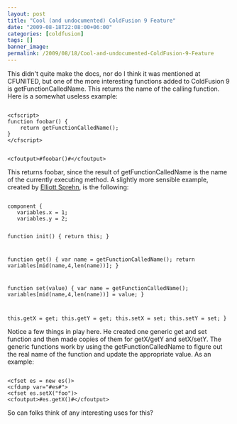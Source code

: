 ```yaml
---
layout: post
title: "Cool (and undocumented) ColdFusion 9 Feature"
date: "2009-08-18T22:08:00+06:00"
categories: [coldfusion]
tags: []
banner_image: 
permalink: /2009/08/18/Cool-and-undocumented-ColdFusion-9-Feature
---
```


This didn't quite make the docs, nor do I think it was mentioned at CFUNITED, but one of the more interesting functions added to ColdFusion 9 is getFunctionCalledName. This returns the name of the calling function. Here is a somewhat useless example:
<!--more-->
<code>
&lt;cfscript&gt;
function foobar() {
    return getFunctionCalledName();
}
&lt;/cfscript&gt;

&lt;cfoutput&gt;#foobar()#&lt;/cfoutput&gt;
</code>

This returns foobar, since the result of getFunctionCalledName is the name of the currently executing method. A slightly more sensible example, created by <a href="http://www.elliottsprehn.com/blog/">Elliott Sprehn</a>, is the following:

<code>
component {
   variables.x = 1;
   variables.y = 2;

   function init() {
       return this;
   }

   function get() {
       var name = getFunctionCalledName();
       return variables[mid(name,4,len(name))];
   }

   function set(value) {
       var name = getFunctionCalledName();
       variables[mid(name,4,len(name))] = value;
   }

   this.getX = get;
   this.getY = get;
   this.setX = set;
   this.setY = set;
}
</code>

Notice a few things in play here. He created one generic get and set function and then made copies of them for getX/getY and setX/setY. The generic functions work by using the getFunctionCalledName to figure out the real name of the function and update the appropriate value. As an example:

<code>
&lt;cfset es = new es()&gt;
&lt;cfdump var="#es#"&gt;
&lt;cfset es.setX("foo")&gt;
&lt;cfoutput&gt;#es.getX()#&lt;/cfoutput&gt;
</code>

So can folks think of any interesting uses for this?